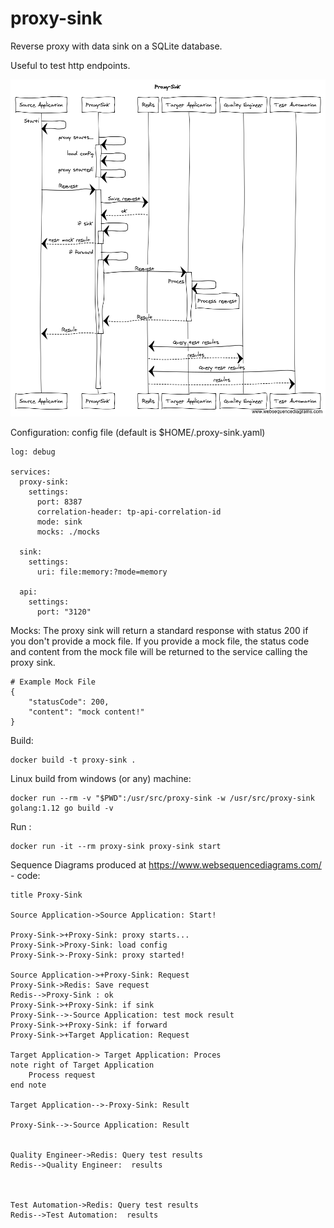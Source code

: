 # proxy-sink
Reverse proxy with data sink on a SQLite database.

Useful to test http endpoints.


![](img/sequence.png)



Configuration:
config file (default is $HOME/.proxy-sink.yaml)
```
log: debug

services:
  proxy-sink:
    settings:
      port: 8387
      correlation-header: tp-api-correlation-id
      mode: sink
      mocks: ./mocks

  sink:
    settings:
      uri: file:memory:?mode=memory
  
  api:
    settings:
      port: "3120"

```

Mocks:
The proxy sink will return a standard response with status 200 if you don't provide a mock file.
If you provide a mock file, the status code and content from the mock file will be returned to the service calling the proxy sink.

```
# Example Mock File
{
    "statusCode": 200,
    "content": "mock content!"
}

```


Build:
```
docker build -t proxy-sink .
```

Linux build from windows (or any) machine:
```
docker run --rm -v "$PWD":/usr/src/proxy-sink -w /usr/src/proxy-sink golang:1.12 go build -v

```

Run :
```
docker run -it --rm proxy-sink proxy-sink start
```


Sequence Diagrams produced at https://www.websequencediagrams.com/ - code: 
```
title Proxy-Sink

Source Application->Source Application: Start!

Proxy-Sink->+Proxy-Sink: proxy starts...
Proxy-Sink->Proxy-Sink: load config
Proxy-Sink->-Proxy-Sink: proxy started!

Source Application->+Proxy-Sink: Request
Proxy-Sink->Redis: Save request
Redis-->Proxy-Sink : ok
Proxy-Sink->+Proxy-Sink: if sink
Proxy-Sink-->-Source Application: test mock result
Proxy-Sink->+Proxy-Sink: if forward
Proxy-Sink->+Target Application: Request

Target Application-> Target Application: Proces
note right of Target Application
    Process request
end note

Target Application-->-Proxy-Sink: Result

Proxy-Sink-->-Source Application: Result


Quality Engineer->Redis: Query test results
Redis-->Quality Engineer:  results


 
Test Automation->Redis: Query test results
Redis-->Test Automation:  results

```
